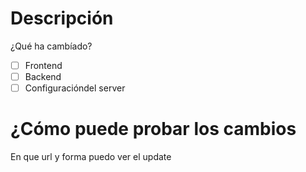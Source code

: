 # Descripción
¿Qué ha cambíado?

- [ ] Frontend
- [ ] Backend
- [ ] Configuracióndel server

# ¿Cómo puede probar los cambios
En que url y forma puedo ver el update
